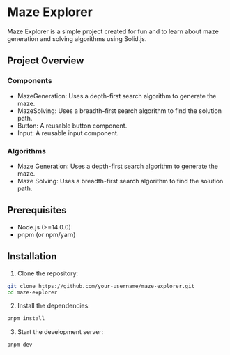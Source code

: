 # Maze Explorer

Maze Explorer is a simple project created for fun and to learn about maze generation and solving algorithms using Solid.js.

## Project Overview

### Components
 - MazeGeneration: Uses a depth-first search algorithm to generate the maze.
 - MazeSolving: Uses a breadth-first search algorithm to find the solution path.
 - Button: A reusable button component.
 - Input: A reusable input component.
  
### Algorithms
- Maze Generation: Uses a depth-first search algorithm to generate the maze.
- Maze Solving: Uses a breadth-first search algorithm to find the solution path.

## Prerequisites

- Node.js (>=14.0.0)
- pnpm (or npm/yarn)

## Installation

1. Clone the repository:

```sh
git clone https://github.com/your-username/maze-explorer.git
cd maze-explorer
```

2. Install the dependencies:

```sh
pnpm install
```

3. Start the development server:

```sh
pnpm dev
```

